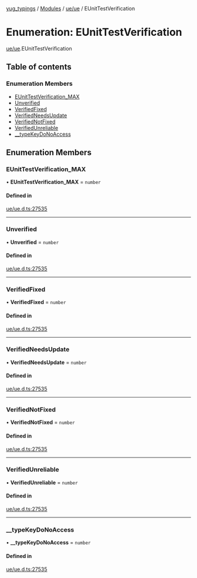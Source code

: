 [yug_typings](../README.md) / [Modules](../modules.md) / [ue/ue](../modules/ue_ue.md) / EUnitTestVerification

# Enumeration: EUnitTestVerification

[ue/ue](../modules/ue_ue.md).EUnitTestVerification

## Table of contents

### Enumeration Members

- [EUnitTestVerification\_MAX](ue_ue.EUnitTestVerification.md#eunittestverification_max)
- [Unverified](ue_ue.EUnitTestVerification.md#unverified)
- [VerifiedFixed](ue_ue.EUnitTestVerification.md#verifiedfixed)
- [VerifiedNeedsUpdate](ue_ue.EUnitTestVerification.md#verifiedneedsupdate)
- [VerifiedNotFixed](ue_ue.EUnitTestVerification.md#verifiednotfixed)
- [VerifiedUnreliable](ue_ue.EUnitTestVerification.md#verifiedunreliable)
- [\_\_typeKeyDoNoAccess](ue_ue.EUnitTestVerification.md#__typekeydonoaccess)

## Enumeration Members

### EUnitTestVerification\_MAX

• **EUnitTestVerification\_MAX** = `number`

#### Defined in

[ue/ue.d.ts:27535](https://github.com/YugMetaverse/yug_typings/blob/b7d9b19/ue/ue.d.ts#L27535)

___

### Unverified

• **Unverified** = `number`

#### Defined in

[ue/ue.d.ts:27535](https://github.com/YugMetaverse/yug_typings/blob/b7d9b19/ue/ue.d.ts#L27535)

___

### VerifiedFixed

• **VerifiedFixed** = `number`

#### Defined in

[ue/ue.d.ts:27535](https://github.com/YugMetaverse/yug_typings/blob/b7d9b19/ue/ue.d.ts#L27535)

___

### VerifiedNeedsUpdate

• **VerifiedNeedsUpdate** = `number`

#### Defined in

[ue/ue.d.ts:27535](https://github.com/YugMetaverse/yug_typings/blob/b7d9b19/ue/ue.d.ts#L27535)

___

### VerifiedNotFixed

• **VerifiedNotFixed** = `number`

#### Defined in

[ue/ue.d.ts:27535](https://github.com/YugMetaverse/yug_typings/blob/b7d9b19/ue/ue.d.ts#L27535)

___

### VerifiedUnreliable

• **VerifiedUnreliable** = `number`

#### Defined in

[ue/ue.d.ts:27535](https://github.com/YugMetaverse/yug_typings/blob/b7d9b19/ue/ue.d.ts#L27535)

___

### \_\_typeKeyDoNoAccess

• **\_\_typeKeyDoNoAccess** = `number`

#### Defined in

[ue/ue.d.ts:27535](https://github.com/YugMetaverse/yug_typings/blob/b7d9b19/ue/ue.d.ts#L27535)
